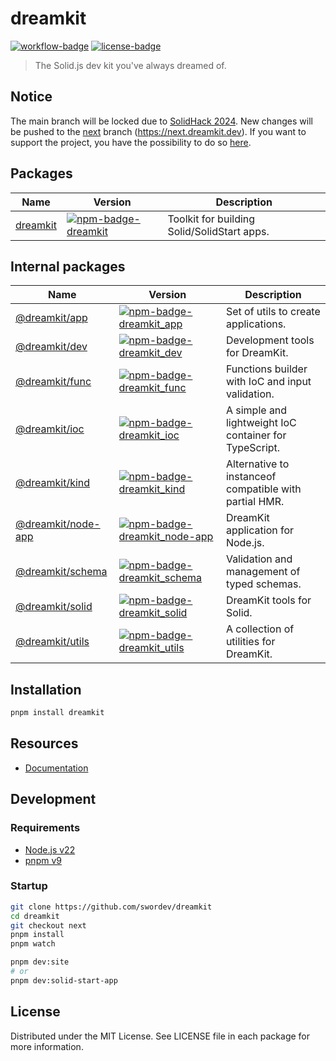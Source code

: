 # dreamkit

[![workflow-badge]](https://github.com/swordev/dreamkit/actions/workflows/ci.yaml) [![license-badge]](https://github.com/swordev/dreamkit#license)

[workflow-badge]: https://img.shields.io/github/actions/workflow/status/swordev/dreamkit/ci.yaml?branch=main
[license-badge]: https://img.shields.io/github/license/swordev/dreamkit

> The Solid.js dev kit you've always dreamed of.

## Notice

The main branch will be locked due to [SolidHack 2024](https://hack.solidjs.com). New changes will be pushed to the [next](https://github.com/swordev/dreamkit/tree/next) branch (https://next.dreamkit.dev).
If you want to support the project, you have the possibility to do so [here](https://hack.solidjs.com).

## Packages

| Name                            | Version                                                         | Description                                 |
| ------------------------------- | --------------------------------------------------------------- | ------------------------------------------- |
| [dreamkit](./packages/dreamkit) | [![npm-badge-dreamkit]](https://www.npmjs.com/package/dreamkit) | Toolkit for building Solid/SolidStart apps. |

## Internal packages

| Name                                      | Version                                                                            | Description                                            |
| ----------------------------------------- | ---------------------------------------------------------------------------------- | ------------------------------------------------------ |
| [@dreamkit/app](./packages/app)           | [![npm-badge-dreamkit_app]](https://www.npmjs.com/package/@dreamkit/app)           | Set of utils to create applications.                   |
| [@dreamkit/dev](./packages/dev)           | [![npm-badge-dreamkit_dev]](https://www.npmjs.com/package/@dreamkit/dev)           | Development tools for DreamKit.                        |
| [@dreamkit/func](./packages/func)         | [![npm-badge-dreamkit_func]](https://www.npmjs.com/package/@dreamkit/func)         | Functions builder with IoC and input validation.       |
| [@dreamkit/ioc](./packages/ioc)           | [![npm-badge-dreamkit_ioc]](https://www.npmjs.com/package/@dreamkit/ioc)           | A simple and lightweight IoC container for TypeScript. |
| [@dreamkit/kind](./packages/kind)         | [![npm-badge-dreamkit_kind]](https://www.npmjs.com/package/@dreamkit/kind)         | Alternative to instanceof compatible with partial HMR. |
| [@dreamkit/node-app](./packages/node-app) | [![npm-badge-dreamkit_node-app]](https://www.npmjs.com/package/@dreamkit/node-app) | DreamKit application for Node.js.                      |
| [@dreamkit/schema](./packages/schema)     | [![npm-badge-dreamkit_schema]](https://www.npmjs.com/package/@dreamkit/schema)     | Validation and management of typed schemas.            |
| [@dreamkit/solid](./packages/solid)       | [![npm-badge-dreamkit_solid]](https://www.npmjs.com/package/@dreamkit/solid)       | DreamKit tools for Solid.                              |
| [@dreamkit/utils](./packages/utils)       | [![npm-badge-dreamkit_utils]](https://www.npmjs.com/package/@dreamkit/utils)       | A collection of utilities for DreamKit.                |

[npm-badge-dreamkit]: https://img.shields.io/npm/v/dreamkit
[npm-badge-dreamkit_app]: https://img.shields.io/npm/v/@dreamkit/app
[npm-badge-dreamkit_dev]: https://img.shields.io/npm/v/@dreamkit/dev
[npm-badge-dreamkit_func]: https://img.shields.io/npm/v/@dreamkit/func
[npm-badge-dreamkit_ioc]: https://img.shields.io/npm/v/@dreamkit/ioc
[npm-badge-dreamkit_kind]: https://img.shields.io/npm/v/@dreamkit/kind
[npm-badge-dreamkit_node-app]: https://img.shields.io/npm/v/@dreamkit/node-app
[npm-badge-dreamkit_schema]: https://img.shields.io/npm/v/@dreamkit/schema
[npm-badge-dreamkit_solid]: https://img.shields.io/npm/v/@dreamkit/solid
[npm-badge-dreamkit_utils]: https://img.shields.io/npm/v/@dreamkit/utils

## Installation

```sh
pnpm install dreamkit
```

## Resources

- [Documentation](https://next.dreamkit.dev/get-started)

## Development

### Requirements

- [Node.js v22](https://nodejs.org)
- [pnpm v9](https://pnpm.io)

### Startup

```sh
git clone https://github.com/swordev/dreamkit
cd dreamkit
git checkout next
pnpm install
pnpm watch

pnpm dev:site
# or
pnpm dev:solid-start-app
```

## License

Distributed under the MIT License. See LICENSE file in each package for more information.
